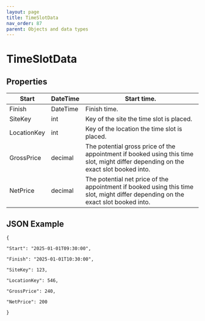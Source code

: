 ```yaml
---
layout: page
title: TimeSlotData
nav_order: 87
parent: Objects and data types
---
```


# TimeSlotData## Properties| Start | DateTime | Start time. || --- | --- | --- || Finish | DateTime | Finish time. || SiteKey | int | Key of the site the time slot is placed. || LocationKey | int | Key of the location the time slot is placed. || GrossPrice | decimal | The potential gross price of the appointment if booked using this time slot, might differ depending on the exact slot booked into. || NetPrice | decimal | The potential net price of the appointment if booked using this time slot, might differ depending on the exact slot booked into. |## JSON Example```{"Start": "2025-01-01T09:30:00","Finish": "2025-01-01T10:30:00","SiteKey": 123,"LocationKey": 546,"GrossPrice": 240,"NetPrice": 200}```